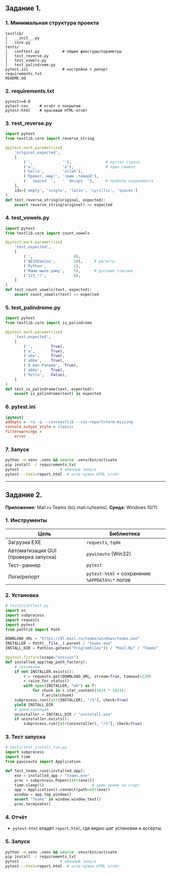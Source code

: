 ## Задание 1. 
### 1. Минимальная структура проекта

```
textlib/
│   __init__.py          
│   core.py              
tests/
│   conftest.py          # общие фикстуры/параметры
│   test_reverse.py
│   test_vowels.py
│   test_palindrome.py
pytest.ini               # настройки + репорт
requirements.txt
README.md
```

### 2. requirements.txt

```text
pytest>=8.0
pytest-cov     # отчёт о покрытии
pytest-html    # красивый HTML-отчёт 
```

### 3. тest\_reverse.py

```python
import pytest
from textlib.core import reverse_string

@pytest.mark.parametrize(
    'original,expected',
    [
        ('',             ''),               # пустая строка
        ('a',            'a'),              # один символ
        ('hello',        'olleh'),
        ('Привет, мир!', '!рим ,тевирП'),
        ('  spaced  ',   '  decaps  '),     # пробелы сохраняются
    ],
    ids=['empty', 'single', 'latin', 'cyrillic', 'spaces']
)
def test_reverse_string(original, expected):
    assert reverse_string(original) == expected
```

### 4. test\_vowels.py

```python
import pytest
from textlib.core import count_vowels

@pytest.mark.parametrize(
    'text,expected',
    [
        ('',                  0),
        ('AEIOUaeiou',        10),     # регистр
        ('Python',            1),
        ('Мама мыла раму',    5),      # русские гласные
        ('123_!?',            0),
    ]
)
def test_count_vowels(text, expected):
    assert count_vowels(text) == expected
```

### 5. test\_palindrome.py

```python
import pytest
from textlib.core import is_palindrome

@pytest.mark.parametrize(
    'text,expected',
    [
        ('',        True),   
        ('a',       True),
        ('aba',     True),
        ('abba',    True),
        ('A man Panama',  True),
        ('абба',    True),
        ('hello',   False),
    ]
)
def test_is_palindrome(text, expected):
    assert is_palindrome(text) is expected
```

### 6. pytest.ini 

```ini
[pytest]
addopts = -ra -q --cov=textlib --cov-report=term-missing
console_output_style = classic
filterwarnings =
    error
```

### 7. Запуск

```bash
python -m venv .venv && source .venv/bin/activate
pip install -r requirements.txt
pytest                  # обычный запуск
pytest --html=report.html  # если нужен HTML отчёт
```
---
## Задание 2. 

**Приложение:** Mail.ru Teams (biz.mail.ru/teams).
**Среда:** Windows 10/11.

### 1. Инструменты

| Цель                                 | Библиотека                                                                                    |   
| ------------------------------------ | --------------------------------------------------------------------------------------------- | 
| Загрузка EXE                         | `requests`, `tqdm`                                                                            |                     
| Автоматизация GUI (проверка запуска) | `pywinauto` (Win32)                                                                           |               
| Тест-раннер                          | `pytest`                                                                                      |                    
| Логи/репорт                          | `pytest-html` + сохранение `%APPDATA%\*` логов                                                |                       

### 2. Установка

```python
# tests/conftest.py
import os
import subprocess
import requests
import pytest
from pathlib import Path

DOWNLOAD_URL = "https://dl.mail.ru/teams/windows/teams.exe"
INSTALLER = Path(__file__).parent / "teams.exe"
INSTALL_DIR = Path(os.getenv("ProgramFiles")) / "Mail.Ru" / "Teams"

@pytest.fixture(scope="session")
def installed_app(tmp_path_factory):
    # скачиваем
    if not INSTALLER.exists():
        r = requests.get(DOWNLOAD_URL, stream=True, timeout=120)
        r.raise_for_status()
        with open(INSTALLER, "wb") as f:
            for chunk in r.iter_content(1024 * 1024):
                f.write(chunk)
    subprocess.run([str(INSTALLER), "/S"], check=True)
    yield INSTALL_DIR
    # деинсталляция 
    uninstaller = INSTALL_DIR / "uninstall.exe"
    if uninstaller.exists():
        subprocess.run([str(uninstaller), "/S"], check=True)
```

### 3. Тест запуска

```python
# tests/test_install_run.py
import subprocess
import time
from pywinauto import Application

def test_teams_runs(installed_app):
    exe = installed_app / "teams.exe"
    proc = subprocess.Popen([str(exe)])
    time.sleep(5)                     # даём время на старт
    app = Application().connect(path=str(exe))
    window = app.top_window()
    assert "Teams" in window.window_text()
    proc.terminate()
```
### 4. Отчёт

* `pytest-html` кладёт `report.html`, где видно шаг установки и ассёрты.

### 5. Запуск

```bash
python -m venv .venv && source .venv/bin/activate
pip install -r requirements.txt
pytest                  # обычный запуск
pytest --html=report.html  # если нужен HTML отчёт
```
